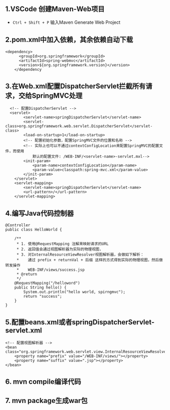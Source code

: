 ## 1.VSCode 创建Maven-Web项目
* `Ctrl + Shift + P` 输入Maven Generate Web Project
## 2.pom.xml中加入依赖，其余依赖自动下载
```
<dependency>
      <groupId>org.springframework</groupId>
      <artifactId>spring-webmvc</artifactId>
      <version>${org.springframework.version}</version>
    </dependency
```
## 3.在Web.xml配置DispatcherServlet拦截所有请求，交给SpringMVC处理
```
  <!-- 配置DispatcherServlet -->
  <servlet>
        <servlet-name>springDispatcherServlet</servlet-name>
        <servlet-class>org.springframework.web.servlet.DispatcherServlet</servlet-class>
        <load-on-startup>1</load-on-startup>
        <!-- 配置初始化参数，配置SpringMVC文件的位置和名称 -->
        <!-- 实际上也可以不通过contextConfigLocation来配置SpringMVC的配置文件，而使用
            默认的配置文件: /WEB-INF/<servlet-name>-servlet.mxl-->
        <init-param>
            <param-name>contextConfigLocation</param-name>
            <param-value>classpath:spring-mvc.xml</param-value>
        </init-param>
    </servlet>
    <servlet-mapping>
        <servlet-name>springDispatcherServlet</servlet-name>
        <url-pattern>/</url-pattern>
    </servlet-mapping>
```
## 4.编写Java代码控制器
```
@Controller
public class HelloWorld {

    /**
     * 1. 使用@RequestMapping 注解来映射请求的URL
     * 2. 返回值会通过视图解析器为实际的物理视图，
     * 3. 对InternalResourceViewResolver视图解析器，会做如下解析：
     *    通过 prefix + returnVal + 后缀 这样的方式得到实际的物理视图，然后做转发操作
     *    WEB-INF/views/success.jsp    
     * @return
     */
    @RequestMapping("/helloword")
    public String hello() {
        System.out.println("hello world, spirngmvc");
        return "success";
    }
}
```
## 5.配置beans.xml或者springDispatcherServlet-servlet.xml
```
<!-- 配置视图解析器 -->
<bean class="org.springframework.web.servlet.view.InternalResourceViewResolver">
    <property name="prefix" value="/WEB-INF/views/"></property>
    <property name="suffix" value=".jsp"></property>
</bean>
```
## 6. mvn compile编译代码
## 7. mvn package生成war包

